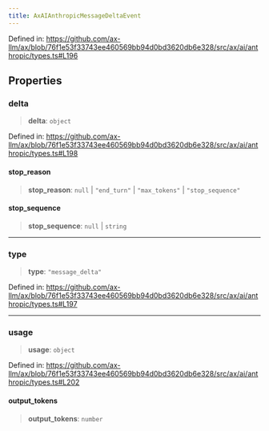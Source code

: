 ```yaml
---
title: AxAIAnthropicMessageDeltaEvent
---
```


Defined in: https://github.com/ax-llm/ax/blob/76f1e53f33743ee460569bb94d0bd3620db6e328/src/ax/ai/anthropic/types.ts#L196

## Properties

<a id="delta"></a>

### delta

> **delta**: `object`

Defined in: https://github.com/ax-llm/ax/blob/76f1e53f33743ee460569bb94d0bd3620db6e328/src/ax/ai/anthropic/types.ts#L198

<a id=""></a>

#### stop\_reason

> **stop\_reason**: `null` \| `"end_turn"` \| `"max_tokens"` \| `"stop_sequence"`

<a id=""></a>

#### stop\_sequence

> **stop\_sequence**: `null` \| `string`

***

<a id="type"></a>

### type

> **type**: `"message_delta"`

Defined in: https://github.com/ax-llm/ax/blob/76f1e53f33743ee460569bb94d0bd3620db6e328/src/ax/ai/anthropic/types.ts#L197

***

<a id="usage"></a>

### usage

> **usage**: `object`

Defined in: https://github.com/ax-llm/ax/blob/76f1e53f33743ee460569bb94d0bd3620db6e328/src/ax/ai/anthropic/types.ts#L202

<a id=""></a>

#### output\_tokens

> **output\_tokens**: `number`
